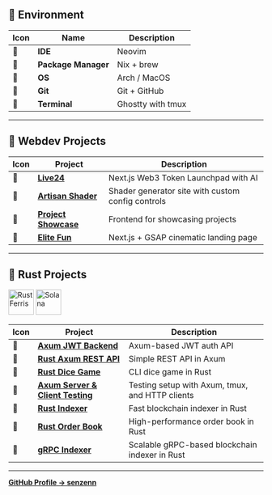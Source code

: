 ## 󰀻 Environment

| Icon | Name            | Description |
|------|----------------|-------------|
|     | **IDE**         | Neovim |
|     | **Package Manager** | Nix + brew |
|     | **OS**          | Arch / MacOS |
|     | **Git**         | Git + GitHub |
|     | **Terminal**    | Ghostty with  tmux |

---

##  Webdev Projects

| Icon | Project | Description |
|------|---------|-------------|
| 󰠄 | [**Live24**](https://live24.fun/) | Next.js Web3 Token Launchpad with AI |
| 󰠄 | [**Artisan Shader**](https://artisan-shader-nextjs.vercel.app) | Shader generator site with custom config controls |
| 󰠄 | [**Project Showcase**](https://project-showcase-amber.vercel.app) | Frontend for showcasing projects |
| 󰠄 | [**Elite Fun**](https://elite-fun-main.vercel.app/) | Next.js + GSAP cinematic landing page |

---

##  Rust Projects

<p align="left">
  <img src="https://raw.githubusercontent.com/senzenn/rust-rest-api-axum/main/rustacean-flat-happy.svg" alt="Rust Ferris" width="50"/>
  <img src="https://raw.githubusercontent.com/solana-labs/solana/master/assets/solana-logo.svg" alt="Solana" width="50"/>
</p>

| Icon | Project | Description |
|------|---------|-------------|
|  | [**Axum JWT Backend**](https://github.com/senzenn/Axum-simple-jwt-based-backend/tree/main/backend) | Axum-based JWT auth API |
|  | [**Rust Axum REST API**](https://github.com/senzenn/rust-rest-api-axum) | Simple REST API in Axum |
|  | [**Rust Dice Game**](https://github.com/senzenn/rust-dice) | CLI dice game in Rust |
|  | [**Axum Server & Client Testing**](https://github.com/senzenn/axum-server-client) | Testing setup with Axum, tmux, and HTTP clients |
|  | [**Rust Indexer**](https://github.com/senzenn/rust-indexer) | Fast blockchain indexer in Rust |
|  | [**Rust Order Book**](https://github.com/senzenn/rust-order-book) | High-performance order book in Rust |
|  | [**gRPC Indexer**](https://github.com/senzenn/grpc-indexer) | Scalable gRPC-based blockchain indexer in Rust |

---

[**GitHub Profile → senzenn**](https://github.com/senzenn)
